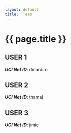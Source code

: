 ```yaml
---
layout: default
title:  Team
---
```


# {{ page.title }}


## USER 1
***UCI Net ID***: dmardiro

## USER 2
***UCI Net ID***: thamaj

## USER 3
***UCI Net ID***: jimic
